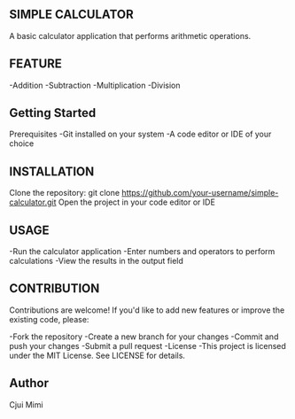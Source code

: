 SIMPLE CALCULATOR
-----------------
A basic calculator application that performs arithmetic operations.

FEATURE
--------
-Addition
-Subtraction
-Multiplication
-Division

Getting Started
----------------
Prerequisites
-Git installed on your system
-A code editor or IDE of your choice

INSTALLATION
------------
Clone the repository: git clone https://github.com/your-username/simple-calculator.git
Open the project in your code editor or IDE

USAGE
-----
-Run the calculator application
-Enter numbers and operators to perform calculations
-View the results in the output field

CONTRIBUTION
------------
Contributions are welcome! If you'd like to add new features or improve the existing code, please:

-Fork the repository
-Create a new branch for your changes
-Commit and push your changes
-Submit a pull request
-License
-This project is licensed under the MIT License. See LICENSE for details.

Author
-------
Cjui Mimi
